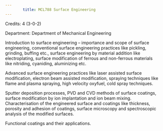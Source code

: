 ```yaml
---
        title: MCL788 Surface Engineering
---
```

Credits: 4 (3-0-2)

Department: Department of Mechanical Engineering

Introduction to surface engineering – importance and scope of surface engineering, conventional surface engineering practices like pickling, grinding, buffing etc., surface engineering by material addition like electroplating, surface modification of ferrous and non-ferrous materials like nitriding, cyaniding, aluminizing etc.

Advanced surface engineering practices like laser assisted surface modification, electron beam assisted modification, spraying techniques like flame and plasma spraying, high velocity oxyfuel, cold spray techniques.

Sputter deposition processes, PVD and CVD methods of surface coatings, surface modification by ion implantation and ion beam mixing. Characterisation of the engineered surface and coatings like thickness, porosity and adhesion of coatings, surface microscopy and spectroscopic analysis of the modified surfaces.

Functional coatings and their applications.